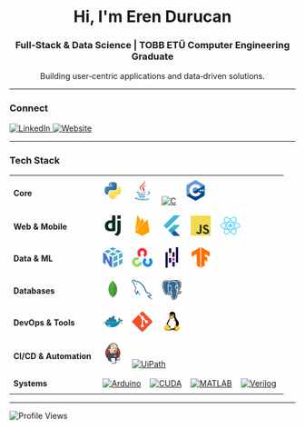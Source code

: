 <h1 align="center">Hi, I'm Eren Durucan</h1>
<h3 align="center">Full‑Stack & Data Science | TOBB ETÜ Computer Engineering Graduate</h3>

<p align="center">Building user‑centric applications and data‑driven solutions.</p>

---

<h3 align="left">Connect</h3>
<p align="left">
  <a href="https://www.linkedin.com/in/erendurucan/" target="_blank">
    <img src="https://raw.githubusercontent.com/rahuldkjain/github-profile-readme-generator/master/src/images/icons/Social/linked-in-alt.svg" alt="LinkedIn" height="30" width="40" />
  </a>
  <a href="http://merendurucan.web.app/" target="_blank">
    <img src="https://github.com/erendrcnn/erendrcnn/assets/70805475/aa618df3-75d4-468c-87e6-935dd7e19362" alt="Website" height="30" width="30" />
  </a>
</p>

---

<h3 align="left">Tech Stack</h3>

<table>
  <tr>
    <td><b>Core</b></td>
    <td>
      <a href="https://www.python.org" target="_blank"><img src="https://raw.githubusercontent.com/devicons/devicon/master/icons/python/python-original.svg" width="36" height="36" alt="Python" style="margin:6px"/></a>
      <a href="https://www.java.com" target="_blank"><img src="https://raw.githubusercontent.com/devicons/devicon/master/icons/java/java-original.svg" width="36" height="36" alt="Java" style="margin:6px"/></a>
      <a href="https://devdocs.io/c/" target="_blank"><img src="https://upload.wikimedia.org/wikipedia/commons/1/19/C_Logo.png" width="32" height="36" alt="C" style="margin:6px"/></a>
      <a href="https://devdocs.io/cpp/" target="_blank"><img src="https://github.com/devicons/devicon/blob/master/icons/cplusplus/cplusplus-original.svg" width="36" height="36" alt="C++" style="margin:6px"/></a>
    </td>
  </tr>
  <tr>
    <td><b>Web & Mobile</b></td>
    <td>
      <a href="https://www.djangoproject.com" target="_blank"><img src="https://raw.githubusercontent.com/devicons/devicon/master/icons/django/django-plain.svg" width="36" height="36" alt="Django" style="margin:6px"/></a>
      <a href="https://firebase.google.com/" target="_blank"><img src="https://raw.githubusercontent.com/devicons/devicon/master/icons/firebase/firebase-plain.svg" width="36" height="36" alt="Firebase" style="margin:6px"/></a>
      <a href="https://flutter.dev" target="_blank"><img src="https://raw.githubusercontent.com/devicons/devicon/master/icons/flutter/flutter-original.svg" width="36" height="36" alt="Flutter" style="margin:6px"/></a>
      <a href="https://developer.mozilla.org/en-US/docs/Web/JavaScript" target="_blank"><img src="https://raw.githubusercontent.com/devicons/devicon/master/icons/javascript/javascript-original.svg" width="36" height="36" alt="JavaScript" style="margin:6px"/></a>
      <a href="https://reactjs.org/" target="_blank"><img src="https://raw.githubusercontent.com/devicons/devicon/master/icons/react/react-original.svg" width="36" height="36" alt="React" style="margin:6px"/></a>
    </td>
  </tr>
  <tr>
    <td><b>Data & ML</b></td>
    <td>
      <a href="https://numpy.org/" target="_blank"><img src="https://raw.githubusercontent.com/devicons/devicon/master/icons/numpy/numpy-original.svg" width="36" height="36" alt="NumPy" style="margin:6px"/></a>
      <a href="https://opencv.org/" target="_blank"><img src="https://raw.githubusercontent.com/devicons/devicon/master/icons/opencv/opencv-original.svg" width="36" height="36" alt="OpenCV" style="margin:6px"/></a>
      <a href="https://pandas.pydata.org/" target="_blank"><img src="https://raw.githubusercontent.com/devicons/devicon/master/icons/pandas/pandas-original.svg" width="36" height="36" alt="Pandas" style="margin:6px"/></a>
      <a href="https://www.tensorflow.org/" target="_blank"><img src="https://raw.githubusercontent.com/devicons/devicon/master/icons/tensorflow/tensorflow-original.svg" width="36" height="36" alt="TensorFlow" style="margin:6px"/></a>
    </td>
  </tr>
  <tr>
    <td><b>Databases</b></td>
    <td>
      <a href="https://www.mongodb.com/" target="_blank"><img src="https://raw.githubusercontent.com/devicons/devicon/master/icons/mongodb/mongodb-original.svg" width="36" height="36" alt="MongoDB" style="margin:6px"/></a>
      <a href="https://www.mysql.com/" target="_blank"><img src="https://raw.githubusercontent.com/devicons/devicon/master/icons/mysql/mysql-original.svg" width="36" height="36" alt="MySQL" style="margin:6px"/></a>
      <a href="https://www.postgresql.org/" target="_blank"><img src="https://raw.githubusercontent.com/devicons/devicon/master/icons/postgresql/postgresql-original.svg" width="36" height="36" alt="PostgreSQL" style="margin:6px"/></a>
    </td>
  </tr>
  <tr>
    <td><b>DevOps & Tools</b></td>
    <td>
      <a href="https://www.docker.com" target="_blank"><img src="https://raw.githubusercontent.com/devicons/devicon/master/icons/docker/docker-original.svg" width="36" height="36" alt="Docker" style="margin:6px"/></a>
      <a href="https://git-scm.com/" target="_blank"><img src="https://raw.githubusercontent.com/devicons/devicon/master/icons/git/git-original.svg" width="36" height="36" alt="Git" style="margin:6px"/></a>
      <a href="https://www.linux.org/" target="_blank"><img src="https://raw.githubusercontent.com/devicons/devicon/master/icons/linux/linux-original.svg" width="36" height="36" alt="Linux" style="margin:6px"/></a>
    </td>
  </tr>
  <tr>
    <td><b>CI/CD & Automation</b></td>
    <td>
      <a href="https://www.jenkins.io/" target="_blank"><img src="https://raw.githubusercontent.com/devicons/devicon/master/icons/jenkins/jenkins-original.svg" width="36" height="36" alt="Jenkins" style="margin:6px"/></a>
      <a href="https://www.uipath.com/" target="_blank"><img src="https://github.com/user-attachments/assets/2604e7ec-48ee-4875-955b-ec6b0d636aad" width="36" height="36" alt="UiPath" style="margin:6px"/></a>
    </td>
  </tr>
  <tr>
    <td><b>Systems</b></td>
    <td>
      <a href="https://www.arduino.cc/" target="_blank"><img src="https://cdn.worldvectorlogo.com/logos/arduino-1.svg" width="36" height="36" alt="Arduino" style="margin:6px"/></a>
      <a href="https://developer.nvidia.com/cuda-zone" target="_blank"><img src="https://github.com/user-attachments/assets/4eac79b4-548d-43b3-a187-91cc500db7a3" width="36" height="36" alt="CUDA" style="margin:6px"/></a>
      <a href="https://www.mathworks.com/products/matlab.html" target="_blank"><img src="https://upload.wikimedia.org/wikipedia/commons/2/21/Matlab_Logo.png" width="36" height="36" alt="MATLAB" style="margin:6px"/></a>
      <a href="https://www.tutorialspoint.com/vlsi_design/vlsi_design_verilog_introduction.htm" target="_blank"><img src="https://user-images.githubusercontent.com/56430787/105164182-1afa8a80-5b15-11eb-8ac3-7ae5c9f0e15e.png" width="36" height="36" alt="Verilog" style="margin:6px"/></a>
    </td>
  </tr>
</table>

---

<p align="left">
  <img src="https://komarev.com/ghpvc/?username=erendrcnn&abbreviated=true&color=0d58d1" alt="Profile Views"/>
</p>
